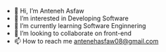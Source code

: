 - 👋 Hi, I’m Anteneh Asfaw
- 👀 I’m interested in Developing Software
- 🌱 I’m currently learning Software Enginnering
- 💞️ I’m looking to collaborate on front-end 
- 📫 How to reach me antenehasfaw08@gmail.com
